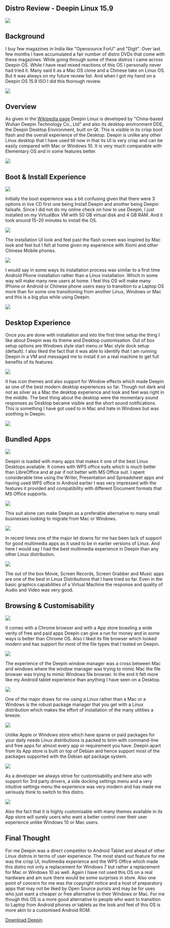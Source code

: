 ## Distro Review - Deepin Linux 15.9

![](https://raw.githubusercontent.com/bobquest33/deepin_15.9_blog/master/deepin-Feb-08-13-13-07.png)

## Background

I buy few magazines in India like "Opensource ForU" and "Digit". Over last few months I have accumulated a fair number of distro DVDs that come with these magazines. While going through some of these distros I came across Deepin OS. While I have read mixed reactions of this OS I personally never had tried it. Many said it as a Mac OS clone and a Chinese take on Linux OS. But it was always on my future review list. And when I got my hand on a Deepin OS 15.9 ISO I did this thorough review. 

![](https://raw.githubusercontent.com/bobquest33/deepin_15.9_blog/master/deepin-Feb-08-14-15-06.png)

## Overview

As given in the [Wikipedia page](https://en.wikipedia.org/wiki/Deepin) Deepin Linux is developed by "China-based Wuhan Deepin Technology Co., Ltd" and also its desktop environment DDE, the Deepin Desktop Environment, built on Qt. This is visible in its crisp boot flash and the overall experience of the Desktop. Deepin is unlike any other Linux desktop that I have used till now in that its UI is very crisp and can be easily compared with Mac or Windows 10. It is very much comparable with Elementary OS and in some features better.

![](https://raw.githubusercontent.com/bobquest33/deepin_15.9_blog/master/deepin-Feb-08-14-16-32.png)

## Boot & Install Experience

![](https://raw.githubusercontent.com/bobquest33/deepin_15.9_blog/master/deepin-Feb-08-13-17-10.png)

Initially the boot experience was a bit confusing given that there were 3 options in live CD first one being Install Deepin and another being Deepin failsafe. Since I did not do my online check on how to use Deepin, I just installed on my VirtualBox VM with 50 GB virtual disk and 4 GB RAM. And it took around 15–20 minutes to install the OS.

![](https://raw.githubusercontent.com/bobquest33/deepin_15.9_blog/master/deepin-Feb-08-13-19-30.png)

The installation UI look and feel past the flash screen was inspired by Mac look and feel but I felt at home given my experience with Xiomi and other Chinese Mobile phones. 

![](https://raw.githubusercontent.com/bobquest33/deepin_15.9_blog/master/deepinFeb-08-13-19-09.png)

I would say in some ways its installation process was similar to a first time Android Phone installation rather than a Linux installation. Which in some way will make many new users at home. I feel this OS will make many IPhone or Android or Chinese phone users easy to transition to a Laptop OS more than for some one transitioning from another Linux, Windows or Mac and this is a big plus while using Deepin.

![](https://raw.githubusercontent.com/bobquest33/deepin_15.9_blog/master/deepin-Feb-08-13-44-01.png)



## Desktop Experience

Once you are done with installation and into the first time setup the thing I like about Deepin was its theme and Desktop customisation. Out of box setup options are Windows style start menu or Mac style dock setup (default). I also liked the fact that it was able to identify that I am running Deepin in a VM and messaged me to install it on a real machine to get full benefits of its features.

![](https://raw.githubusercontent.com/bobquest33/deepin_15.9_blog/master/deepin-Feb-08-14-52-49.png)


It has icon themes and also support for Window effects which made Deepin as one of the best modern desktop experiences so far. Though not dark and not as silver as a Mac the desktop experience and look and feel was right in the middle. The best thing about the desktop were the momentary sound responses as Desktop became visible and the short sound notifications. This is something I have got used to in Mac and hate in Windows but was soothing in Deepin.

![](https://raw.githubusercontent.com/bobquest33/deepin_15.9_blog/master/deepin-Feb-08-14-54-29.png)

## Bundled Apps

![](https://raw.githubusercontent.com/bobquest33/deepin_15.9_blog/master/deepin-Feb-08-14-58-13.png)


Deepin is loaded with many apps that makes it one of the best Linux Desktops available. It comes with WPS office suits which is much better than LibreOffice and at par if not better with MS Office suit. I spent considerable time using the Writer, Presentation and Spreadsheet apps and having used WPS office in Android earlier I was very impressed with the features it provided and compatibility with different Document formats that MS Office supports.

![](https://raw.githubusercontent.com/bobquest33/deepin_15.9_blog/master/deepin-Feb-08-20-13-39.png)


This suit alone can make Deepin as a preferable alternative to many small businesses looking to migrate from Mac or Windows.


![](https://raw.githubusercontent.com/bobquest33/deepin_15.9_blog/master/deepin-Feb-08-14-51-30.png)

In recent times one of the major let downs for me has been lack of support for good multimedia apps as it used to be in earlier versions of Linux. And here I would say I had the best multimedia experience in Deepin than any other Linux distribution.

![](https://raw.githubusercontent.com/bobquest33/deepin_15.9_blog/master/deepin-Feb-08-14-50-59.png)

The out of the box Movie, Screen Records, Screen Grabber and Music apps are one of the best in Linux Distributions that I have tried so far. Even in the basic graphics capabilities of a Virtual Machine the response and quality of Audio and Video was very good.



## Browsing & Customisability


![](https://raw.githubusercontent.com/bobquest33/deepin_15.9_blog/master/deepin-Feb-08-14-29-55.png)

It comes with a Chrome browser and with a App store boasting a wide verity of free and paid apps Deepin can give a run for money and in some ways is better than Chrome OS. Also I liked its file browser which looked modern and has support for most of the file types that I tested on Deepin.

![](https://raw.githubusercontent.com/bobquest33/deepin_15.9_blog/master/deepin-Feb-08-14-50-08.png)

The experience of the Deepin window manager was a cross between Mac and windows where the window manager was trying to mimic Mac the file browser was trying to mimic Windows file browser. In the end it felt more like my Android tablet experience than anything I have seen on a Desktop.

![](https://raw.githubusercontent.com/bobquest33/deepin_15.9_blog/master/deepin-Feb-08-14-42-17.png)

One of the major draws for me using a Linux rather than a Mac or a Windows is the robust package manager that you get with a Linux distribution which makes the effort of installation of the many utilities a breeze.

![](https://raw.githubusercontent.com/bobquest33/deepin_15.9_blog/master/deepin-Feb-08-20-14-20.png)


Unlike Apple or Windows store which have sparse or paid packages for your daily needs Linux distributions is packed to brim with command-line and free apps for almost every app or requirement you have. Deepin apart from its App store is built on top of Debian and hence support most of the packages supported with the Debian apt package system.

![](https://raw.githubusercontent.com/bobquest33/deepin_15.9_blog/master/deepin-Feb-08-14-30-33.png)

As a developer we always strive for customisability and here also with support for 3rd party drivers, a side docking settings menu and a very intuitive settings menu the experience was very modern and has made me seriously think to switch to this distro.

![](https://raw.githubusercontent.com/bobquest33/deepin_15.9_blog/master/deepin-Feb-08-14-57-27.png)

Also the fact that it is highly customisable with many themes available in its App store will surely users who want a better control over their user experience unlike Windows 10 or Mac users.

## Final Thought

For me Deepin was a direct competitor to Android Tablet and ahead of other Linux distros in terms of user experience. The most stand out feature for me was the crisp UI, multimedia experience and the WPS Office which made this distro not only a replacement for Windows 7 but rather a replacement for Mac or Windows 10 as well. Again I have not used this OS on a real hardware and am sure there would be some surprises in store. Also one point of concern for me was the copyright notice and a host of preparatory apps that may not be liked by Open Source purists and may be for uses who just want a cheaper or free alternative to their Windows or Mac. For me though this OS is a more good alternative to people who want to transition to Laptop from Android phones or tablets as the look and feel of this OS is more akin to a customised Android ROM.

[Download Deepin](https://www.deepin.org/en/)



